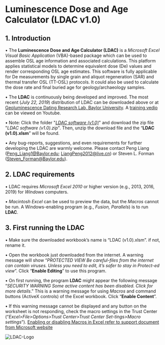 # Luminescence Dose and Age Calculator (LDAC v1.0)

## 1. Introduction
• The **Luminescence Dose and Age Calculator (LDAC)** is a *Microsoft Excel Visual Basic Application* (VBA)-based package which can be used to assemble OSL age information and associated calculations. This platform applies statistical models to determine equivalent dose (De) values and render corresponding OSL age estimates. This software is fully applicable for De measurements by single grain and aliquot regeneration (SAR) and thermal transfer OSL (TT-OSL) protocols. It could also be used to calculate the dose rate and final buried age for geology/archaeology samples.

• The **LDAC** is continuously being developed and improved. The most recent (*July 22, 2019*) distribution of LDAC can be downloaded above or at [Geoluminescence Dating Research Lab, Baylor University](https://www.baylor.edu/geosciences/index.php?id=962356). A [training vedio](https://www.youtube.com/watch?v=Of_feY1UeqU) can be viewed on Youtube.

• Note: Click the folder "[*LDAC software (v1.0)*](https://github.com/lesshsroc/LDAC/tree/master/LDAC%20software%20(v1.0))" and download the zip file "*LDAC software (v1.0).zip*". Then, unzip the download file and the “**LDAC (v1.0).xlsm**” will be found.

• Any bug-reports, suggestions, and even requirements for further developing the LDAC are warmly welcome. Please contact Peng Liang (Peng_Liang1@Baylor.edu; LiangPeng2012@live.cn) or Steven L. Forman (Steven_Forman@Baylor.edu).

## 2. LDAC requirements
• LDAC requires *Microsoft Excel 2010* or higher version (e.g., 2013, 2016, 2019) for *Windows* computers.

• *Macintosh Excel* can be used to preview the data, but the *Macros* cannot be run. A Windows-enabling program (e.g., *Fusion, Parallels*) is to run **LDAC**.

## 3. First running the LDAC
• Make sure the downloaded workbook’s name is “LDAC (v1.0).xlsm”. if not, rename it.

• Open the workbook just downloaded from the internet. A warning message will show “*PROTECTED VIEW Be careful-files from the internet can contain viruses. Unless you need to edit, it’s safer to stay in Protect-ed view*”. Click “**Enable Editing**” to use this program. 

• On first running, the program **LDAC** might appear the following message “*SECURITY 
WARNING Some active content has been disabled. Click for more details*.” This is a warning message for using *Macros* and command buttons (ActiveX controls) of the Excel workbook. Click “**Enable Content**”. 

• If this warning message cannot be displayed and any button on the worksheet is not responding, check the macro settings in the Trust Center (“*Excel>File>Options>Trust Center>Trust Center Set-tings>Macro settings*”). [Enabling or disabling Macros in Excel refer to support document from Microsoft website](https://support.office.com/en-us/article/enable-or-disable-macros-in-office-files-12b036fd-d140-4e74-b45e-16fed1a7e5c6)

![LDAC-Logo](https://github.com/lesshsroc/LDAC/blob/master/ICON/LDAC_Logo.jpg)
